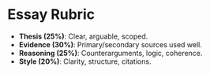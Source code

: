 # Essay Rubric
- **Thesis (25%)**: Clear, arguable, scoped.
- **Evidence (30%)**: Primary/secondary sources used well.
- **Reasoning (25%)**: Counterarguments, logic, coherence.
- **Style (20%)**: Clarity, structure, citations.
